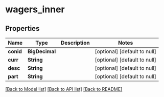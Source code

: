 # wagers_inner
## Properties

| Name | Type | Description | Notes |
|------------ | ------------- | ------------- | -------------|
| **conid** | **BigDecimal** |  | [optional] [default to null] |
| **curr** | **String** |  | [optional] [default to null] |
| **desc** | **String** |  | [optional] [default to null] |
| **part** | **String** |  | [optional] [default to null] |

[[Back to Model list]](../README.md#documentation-for-models) [[Back to API list]](../README.md#documentation-for-api-endpoints) [[Back to README]](../README.md)

